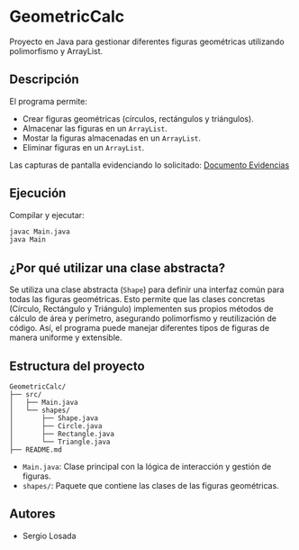 # GeometricCalc
Proyecto en Java para gestionar diferentes figuras geométricas utilizando polimorfismo y ArrayList.

## Descripción
El programa permite:
- Crear figuras geométricas (círculos, rectángulos y triángulos).
- Almacenar las figuras en un `ArrayList`.
- Mostar la figuras almacenadas en un `ArrayList`.
- Eliminar figuras en un `ArrayList`.

Las capturas de pantalla evidenciando lo solicitado: [Documento Evidencias](/Capturas.docx)

## Ejecución
Compilar y ejecutar:

```bash
javac Main.java
java Main
```

## ¿Por qué utilizar una clase abstracta?

Se utiliza una clase abstracta (`Shape`) para definir una interfaz común para todas las figuras geométricas. Esto permite que las clases concretas (Círculo, Rectángulo y Triángulo) implementen sus propios métodos de cálculo de área y perímetro, asegurando polimorfismo y reutilización de código. Así, el programa puede manejar diferentes tipos de figuras de manera uniforme y extensible.

## Estructura del proyecto

```
GeometricCalc/
├── src/
│   ├── Main.java
│   └── shapes/
│       ├── Shape.java
│       ├── Circle.java
│       ├── Rectangle.java
│       └── Triangle.java
├── README.md
```

- `Main.java`: Clase principal con la lógica de interacción y gestión de figuras.
- `shapes/`: Paquete que contiene las clases de las figuras geométricas.

## Autores

- Sergio Losada


